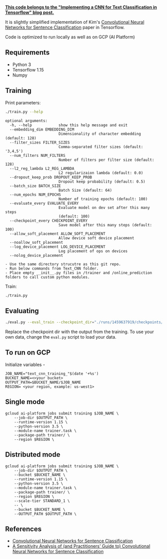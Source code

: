 **[This code belongs to the "Implementing a CNN for Text Classification in Tensorflow" blog post.](http://www.wildml.com/2015/12/implementing-a-cnn-for-text-classification-in-tensorflow/)**

It is slightly simplified implementation of Kim's [Convolutional Neural Networks for Sentence Classification](http://arxiv.org/abs/1408.5882) paper in Tensorflow.

Code is optimized to run locally as well as on GCP (AI Platform)

## Requirements

- Python 3
- Tensorflow 1.15
- Numpy

## Training

Print parameters:

```bash
./train.py --help
```

```
optional arguments:
  -h, --help            show this help message and exit
  --embedding_dim EMBEDDING_DIM
                        Dimensionality of character embedding (default: 128)
  --filter_sizes FILTER_SIZES
                        Comma-separated filter sizes (default: '3,4,5')
  --num_filters NUM_FILTERS
                        Number of filters per filter size (default: 128)
  --l2_reg_lambda L2_REG_LAMBDA
                        L2 regularizaion lambda (default: 0.0)
  --dropout_keep_prob DROPOUT_KEEP_PROB
                        Dropout keep probability (default: 0.5)
  --batch_size BATCH_SIZE
                        Batch Size (default: 64)
  --num_epochs NUM_EPOCHS
                        Number of training epochs (default: 100)
  --evaluate_every EVALUATE_EVERY
                        Evaluate model on dev set after this many steps
                        (default: 100)
  --checkpoint_every CHECKPOINT_EVERY
                        Save model after this many steps (default: 100)
  --allow_soft_placement ALLOW_SOFT_PLACEMENT
                        Allow device soft device placement
  --noallow_soft_placement
  --log_device_placement LOG_DEVICE_PLACEMENT
                        Log placement of ops on devices
  --nolog_device_placement

```
```
- Use the same directory strucutre as this git repo. 
- Run below commands from Text_CNN folder.
- Place empty __init__.py files in /trainer and /online_prediction folders to call custom python modules.
```

Train:
```bash
./train.py
```

## Evaluating
```bash
./eval.py --eval_train --checkpoint_dir="./runs/1459637919/checkpoints/"
```

Replace the checkpoint dir with the output from the training. To use your own data, change the `eval.py` script to load your data.


## To run on GCP
Initialize variables - 

```
JOB_NAME="text_cnn_training_"$(date '+%s')
BUCKET_NAME=<>your bucket>
OUTPUT_PATH=$BUCKET_NAME/$JOB_NAME
REGION= <your region, example: us-west1>
```
## Single mode

```
gcloud ai-platform jobs submit training $JOB_NAME \
    --job-dir $OUTPUT_PATH \
    --runtime-version 1.15 \
    --python-version 3.5 \
    --module-name trainer.task \
    --package-path trainer/ \
    --region $REGION \
```

## Distributed mode
```
gcloud ai-platform jobs submit training $JOB_NAME \
    --job-dir $OUTPUT_PATH \
    --bucket $BUCKET_NAME \
    --runtime-version 1.15 \
    --python-version 3.5 \
    --module-name trainer.task \
    --package-path trainer/ \
    --region $REGION \
    --scale-tier STANDARD_1 \
    -- \
    --bucket $BUCKET_NAME \
    --OUTPUT_PATH $OUTPUT_PATH \
```

## References

- [Convolutional Neural Networks for Sentence Classification](http://arxiv.org/abs/1408.5882)
- [A Sensitivity Analysis of (and Practitioners' Guide to) Convolutional Neural Networks for Sentence Classification](http://arxiv.org/abs/1510.03820)
